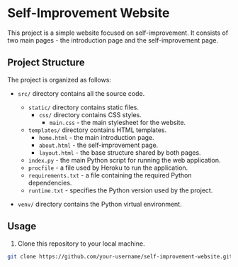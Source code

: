 # Self-Improvement Website

This project is a simple website focused on self-improvement. It consists of two main pages - the introduction page and the self-improvement page.

## Project Structure

The project is organized as follows:

- `src/` directory contains all the source code.
  - `static/` directory contains static files.
    - `css/` directory contains CSS styles.
      - `main.css` - the main stylesheet for the website.
  - `templates/` directory contains HTML templates.
    - `home.html` - the main introduction page.
    - `about.html` - the self-improvement page.
    - `layout.html` - the base structure shared by both pages.
  - `index.py` - the main Python script for running the web application.
  - `procfile` - a file used by Heroku to run the application.
  - `requirements.txt` - a file containing the required Python dependencies.
  - `runtime.txt` - specifies the Python version used by the project.

- `venv/` directory contains the Python virtual environment.

## Usage

1. Clone this repository to your local machine.

```bash
git clone https://github.com/your-username/self-improvement-website.git

